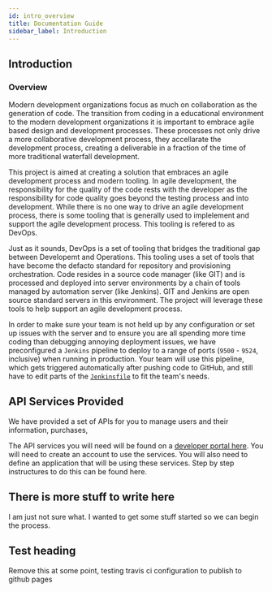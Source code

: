 ```yaml
---
id: intro_overview
title: Documentation Guide
sidebar_label: Introduction
---
```


## Introduction

### Overview

Modern development organizations focus as much on collaboration as the generation of code. The transition from coding in a educational environment to the modern development organizations it is important to embrace agile based design and development processes. These processes not only drive a more collaborative development process, they accellarate the development process, creating a deliverable in a fraction of the time of more traditional waterfall development. 

This project is aimed at creating a solution that embraces an agile development process and modern tooling. In agile development, the responsibility for the quality of the code rests with the developer as the responsibility for code quality goes beyond the testing process and into development. While there is no one way to drive an agile development process, there is some tooling that is generally used to implelement and support the agile development process. This tooling is refered to as DevOps.

Just as it sounds, DevOps is a set of tooling that bridges the traditional gap between Developemt and Operations. This tooling uses a set of tools that have become the defacto standard for repository and provisioning orchestration. Code resides in a source code manager (like GIT) and is processed and deployed into server environments by a chain of tools managed by automation server (like Jenkins). GIT and Jenkins are open source standard servers in this environment. The project will leverage these tools to help support an agile development process.

In order to make sure your team is not held up by any configuration or set up issues with the server and to ensure you are all spending more time coding than debugging annoying deployment issues, we have preconfigured a `Jenkins` pipeline to deploy to a range of ports (`9500` - `9524`, inclusive) when running in production. Your team will use this pipeline, which gets triggered automatically after pushing code to GitHub, and still have to edit parts of the [`Jenkinsfile`](https://github.com/dtt-projects/marist-retail-app/blob/master/jenkins/Jenkinsfile) to fit the team's needs.

## API Services Provided

We have provided a set of APIs for you to manage users and their information, purchases, 

The API services you will need will be found on a [developer portal here](https://sb-lasermusibmcom-dev.developer.us.apiconnect.ibmcloud.com/). You will need to create an account to use the services. You will also need to define an application that will be using these services. Step by step instructures to do this can be found here. 

## There is more stuff to write here
I am just not sure what. I wanted to get some stuff started so we can begin the process.

## Test heading
Remove this at some point, testing travis ci configuration to publish to github pages
